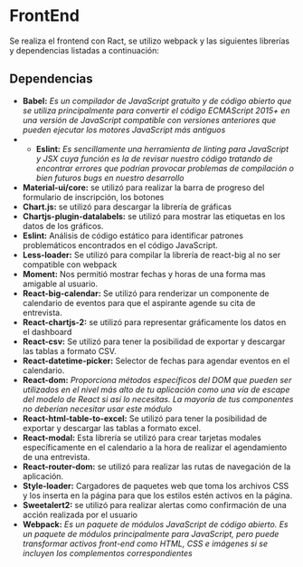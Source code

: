 # FrontEnd

Se realiza el frontend con Ract, se utilizo webpack y las siguientes librerías y dependencias listadas a continuación:

## Dependencias

- **Babel:** _Es un compilador de JavaScript gratuito y de código abierto que se utiliza principalmente para convertir el código ECMAScript 2015+ en una versión de     JavaScript compatible con versiones anteriores que pueden ejecutar los motores JavaScript más antiguos_
- - **Eslint:** _Es sencillamente una herramienta de linting para JavaScript y JSX cuya función es la de revisar nuestro código tratando de encontrar errores que       podrían provocar problemas de compilación o bien futuros bugs en nuestro desarrollo_
- **Material-ui/core:** se utilizó para realizar la barra de progreso del formulario de inscripción, los botones
- **Chart.js:**  se utilizó para descargar la librería de gráficas
- **Chartjs-plugin-datalabels:**  se utilizó para mostrar las etiquetas en los datos de los gráficos.
- **Eslint:**  Análisis de código estático para identificar patrones problemáticos encontrados en el código JavaScript.
- **Less-loader:**  Se utilizó para compilar la librería de react-big al no ser compatible con webpack
- **Moment:**  Nos permitió mostrar fechas y horas de una forma mas amigable al usuario.
- **React-big-calendar:**  Se utilizó para renderizar un componente de calendario de eventos para que el aspirante agende su cita de entrevista.	
- **React-chartjs-2:**  se utilizó para representar gráficamente los datos en el dashboard
- **React-csv:**  Se utilizó para tener la posibilidad de exportar y descargar las tablas a formato CSV.
- **React-datetime-picker:**  Selector de fechas para agendar eventos en el calendario.
- **React-dom:** _Proporciona métodos específicos del DOM que pueden ser utilizados en el nivel más alto de tu aplicación como una vía de escape del modelo de React      si así lo necesitas. La mayoría de tus componentes no deberían necesitar usar este módulo_
- **React-html-table-to-excel:**  Se utilizó para tener la posibilidad de exportar y descargar las tablas a formato excel.
- **React-modal:**  Esta librería se utilizó para crear tarjetas modales específicamente en el calendario a la hora de realizar el agendamiento de una entrevista.
- **React-router-dom:**  se utilizó para realizar las rutas de navegación de la aplicación.
- **Style-loader:**  Cargadores de paquetes web que toma los archivos CSS y los inserta en la página para que los estilos estén activos en la página.
- **Sweetalert2:**  se utilizó para realizar alertas como confirmación de una acción realizada por el usuario
- **Webpack:**  _Es un paquete de módulos JavaScript de código abierto. Es un paquete de módulos principalmente para JavaScript, pero puede transformar activos         front-end como HTML, CSS e imágenes si se incluyen los complementos correspondientes_
